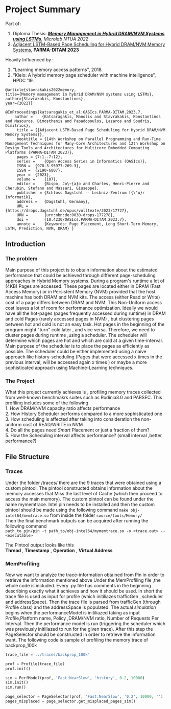 # Project Summary
Part of:
1. Diploma Thesis: *[**Memory Management in Hybrid DRAM/NVM Systems using LSTMs**](https://drive.google.com/file/d/1Evxp9ywpH_QkVCbb-k2vRICJoBF6FoYX/view?usp=sharing)*, *Microlab NTUA 2022*
2. [Adjacent LSTM-Based Page Scheduling for Hybrid DRAM/NVM Memory Systems](https://scholar.google.com/citations?view_op=view_citation&hl=en&user=_Eilmn0AAAAJ&citation_for_view=_Eilmn0AAAAJ:d1gkVwhDpl0C), **PARMA-DITAM 2023**

Heavily Influenced by :
1. “Learning memory access patterns", 2018.
2. “Kleio: A hybrid memory page scheduler with machine intelligence", HPDC ’19.

`@article{stavrakakis2022memory,` \
    `title={Memory management in hybrid DRAM/NVM systems using LSTMs},`\
    `author={Stavrakakis, Konstantinos},`\
    `year={2022}}`
    
`@InProceedings{katsaragakis_et_al:OASIcs.PARMA-DITAM.2023.7,` \
   `    author =	{Katsaragakis, Manolis and Stavrakakis, Konstantinos and Masouros, Dimosthenis and Papadopoulos, Lazaros and Soudris, Dimitrios},` \
  `     title =	{{Adjacent LSTM-Based Page Scheduling for Hybrid DRAM/NVM Memory Systems}},` \
  `     booktitle =	{14th Workshop on Parallel Programming and Run-Time Management Techniques for Many-Core Architectures and 12th Workshop on Design Tools and Architectures for Multicore Embedded Computing Platforms (PARMA-DITAM 2023)},` \
  `     pages =	{7:1--7:12},` \
  `     series =	{Open Access Series in Informatics (OASIcs)},` \
  `     ISBN =	{978-3-95977-269-3},` \
  `     ISSN =	{2190-6807},` \
  `     year =	{2023},` \
  `     volume =	{107},` \
  `     editor =	{Bispo, Jo\~{a}o and Charles, Henri-Pierre and Cherubin, Stefano and Massari, Giuseppe},` \
  `     publisher =	{Schloss Dagstuhl -- Leibniz-Zentrum f{\"u}r Informatik},`\
  `     address =	{Dagstuhl, Germany},`\
  `     URL =		{https://drops.dagstuhl.de/opus/volltexte/2023/17727},`\
  `     URN =		{urn:nbn:de:0030-drops-177278},`\
  `     doi =		{10.4230/OASIcs.PARMA-DITAM.2023.7},`\
  `     annote =	{Keywords: Page Placement, Long Short-Term Memory, LSTM, Prediction, NVM, DRAM}
}`

## Introduction
### The problem
Main purpose of this project is to obtain information about the estimated performance that could be achieved
through different page-scheduling approaches in Hybrid Memory systems. During a program's runtime a lot of (4KB) Pages are accessed. These pages are located either in DRAM (Fast Access Memory) or in Persistent Memory (NVM) provided that the host machine has both DRAM and NVM kits. The access (either Read or Write) cost of a page differs between DRAM and NVM. This Non-Uniform access cost leaves a lot of room for performance optimization. Ideally we would have all the hot-pages (pages frequently accessed during runtime) in DRAM and cold Pages (rarely accessed pages in NVM) , but clustering pages between hot and cold is not an easy task. Hot pages in the beginning of the program might "turn" cold later , and vice versa. Therefore, we need to cluster pages during runtime ,using a scheduler. The scheduler will determine which pages are hot and which are cold at a given time-interval. Main purpose of the scheduler is to place the pages as efficiently as possible. The scheduler could be either implemented using a naive approach like history-scheduling (Pages that were accessed x times in the previous interval, will be accessed again x times ) or maybe a more sophisticated approach using Machine-Learning techniques.
### The Project
What this project currently achieves is , profiling memory traces collected from well-known benchmakrs suites such as Rodinia3.0 and PARSEC. This profiling includes some of the following   
    1. How DRAM/NVM capacity ratio affects performance  
    2. How History Scheduler performs compared to a more sophisticated one  
    3. How scheduling is affected after taking into consideration the non-uniform cost of READ/WRITE in NVM  
    4. Do all the pages need *Smart* Placement or just a fraction of them?  
    5. How the Scheduling interval affects performance? (small interval ,better performance?)  

## File Structure
### Traces
Under the folder /traces/ there are the 9 traces that were obtained using a custom pintool. 
The pintool constructed obtains information about the memory accesses that Miss the last level of Cache (which then proceed to access the main memory). The custom pintool can be found under the name mymemtrace. Intel pin needs to be installed and then the custom pintool should be made using the following command `make obj-intel64/memtrace.so` from inside the folder `source/tools/Memory/`     
Then the final benchmark outputs can be acquired after running the following command   
`path_to_pin/pin -t path_to/obj-intel64/mymemtrace.so -o <trace.out> -- <executable>`  

The Pintool output looks like this   
**Thread** , **Timestamp** , **Operation** , **Virtual Address**  

### MemProfiling
Now we want to analyze the trace-information obtained from Pin in order to retrieve the information mentioned above
Under the MemProfiling file ,the whole code is included. Every .py file has comments in the beginning describing exactly what it achieves and how it should be used.
In short the trace file is used as input for profile (which initiliazes trafficGen , scheduler and addressSpace). Then the trace file is parsed from trafficGen (through Profile class) and the addressSpace is populated. The actual *simulation* begins when the performanceModel is initiliazed taking as input Profile,Platform name, Policy ,DRAM/NVM ratio, Number of Requests Per Interval. Then the performance model is run (triggering the scheduler which was previously initiliazed to run for the given trace). After this step the PageSelector should be constructed in order to retrieve the information want.
The following code is sample of profiling the memory trace of backprop_100k
```python
trace_file ='../traces/backprop_100k'

prof = Profile(trace_file)
prof.init()

sim = PerfModel(prof, 'Fast:NearSlow', 'history', 0.2, 10000)
sim.init()
sim.run()

page_selector = PageSelector(prof, 'Fast:NearSlow', '0.2', 10000, '')
pages_misplaced = page_selector.get_misplaced_pages_sim()
```


